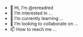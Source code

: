 - 👋 Hi, I’m @rereadred
- 👀 I’m interested in ...
- 🌱 I’m currently learning ...
- 💞️ I’m looking to collaborate on ...
- 📫 How to reach me ...

<!---
rereadred/rereadred is a ✨ special ✨ repository because its `README.md` (this file) appears on your GitHub profile.
You can click the Preview link to take a look at your changes.
--->
